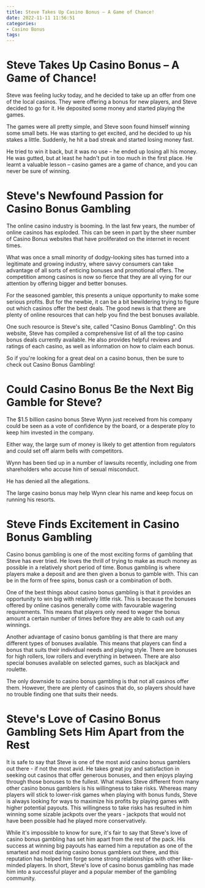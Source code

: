 ```yaml
---
title: Steve Takes Up Casino Bonus – A Game of Chance!
date: 2022-11-11 11:56:51
categories:
- Casino Bonus
tags:
---
```



#  Steve Takes Up Casino Bonus – A Game of Chance!

Steve was feeling lucky today, and he decided to take up an offer from one of the local casinos. They were offering a bonus for new players, and Steve decided to go for it. He deposited some money and started playing the games.

The games were all pretty simple, and Steve soon found himself winning some small bets. He was starting to get excited, and he decided to up his stakes a little. Suddenly, he hit a bad streak and started losing money fast.

He tried to win it back, but it was no use – he ended up losing all his money. He was gutted, but at least he hadn't put in too much in the first place. He learnt a valuable lesson – casino games are a game of chance, and you can never be sure of winning.

#  Steve's Newfound Passion for Casino Bonus Gambling

The online casino industry is booming. In the last few years, the number of online casinos has exploded. This can be seen in part by the sheer number of Casino Bonus websites that have proliferated on the internet in recent times. 

What was once a small minority of dodgy-looking sites has turned into a legitimate and growing industry, where savvy consumers can take advantage of all sorts of enticing bonuses and promotional offers. The competition among casinos is now so fierce that they are all vying for our attention by offering bigger and better bonuses.

For the seasoned gambler, this presents a unique opportunity to make some serious profits. But for the newbie, it can be a bit bewildering trying to figure out which casinos offer the best deals. The good news is that there are plenty of online resources that can help you find the best bonuses available. 

One such resource is Steve's site, called "Casino Bonus Gambling". On this website, Steve has compiled a comprehensive list of all the top casino bonus deals currently available. He also provides helpful reviews and ratings of each casino, as well as information on how to claim each bonus. 

So if you're looking for a great deal on a casino bonus, then be sure to check out Casino Bonus Gambling!

#  Could Casino Bonus Be the Next Big Gamble for Steve?

The $1.5 billion casino bonus Steve Wynn just received from his company could be seen as a vote of confidence by the board, or a desperate ploy to keep him invested in the company.

Either way, the large sum of money is likely to get attention from regulators and could set off alarm bells with competitors.

Wynn has been tied up in a number of lawsuits recently, including one from shareholders who accuse him of sexual misconduct.

He has denied all the allegations.

The large casino bonus may help Wynn clear his name and keep focus on running his resorts.

#  Steve Finds Excitement in Casino Bonus Gambling

Casino bonus gambling is one of the most exciting forms of gambling that Steve has ever tried. He loves the thrill of trying to make as much money as possible in a relatively short period of time. Bonus gambling is where players make a deposit and are then given a bonus to gamble with. This can be in the form of free spins, bonus cash or a combination of both.

One of the best things about casino bonus gambling is that it provides an opportunity to win big with relatively little risk. This is because the bonuses offered by online casinos generally come with favourable wagering requirements. This means that players only need to wager the bonus amount a certain number of times before they are able to cash out any winnings.

Another advantage of casino bonus gambling is that there are many different types of bonuses available. This means that players can find a bonus that suits their individual needs and playing style. There are bonuses for high rollers, low rollers and everything in between. There are also special bonuses available on selected games, such as blackjack and roulette.

The only downside to casino bonus gambling is that not all casinos offer them. However, there are plenty of casinos that do, so players should have no trouble finding one that suits their needs.

#  Steve's Love of Casino Bonus Gambling Sets Him Apart from the Rest

It is safe to say that Steve is one of the most avid casino bonus gamblers out there - if not the most avid. He takes great joy and satisfaction in seeking out casinos that offer generous bonuses, and then enjoys playing through those bonuses to the fullest. What makes Steve different from many other casino bonus gamblers is his willingness to take risks. Whereas many players will stick to lower-risk games when playing with bonus funds, Steve is always looking for ways to maximize his profits by playing games with higher potential payouts. This willingness to take risks has resulted in him winning some sizable jackpots over the years - jackpots that would not have been possible had he played more conservatively.

While it's impossible to know for sure, it's fair to say that Steve's love of casino bonus gambling has set him apart from the rest of the pack. His success at winning big payouts has earned him a reputation as one of the smartest and most daring casino bonus gamblers out there, and this reputation has helped him forge some strong relationships with other like-minded players. In short, Steve's love of casino bonus gambling has made him into a successful player and a popular member of the gambling community.